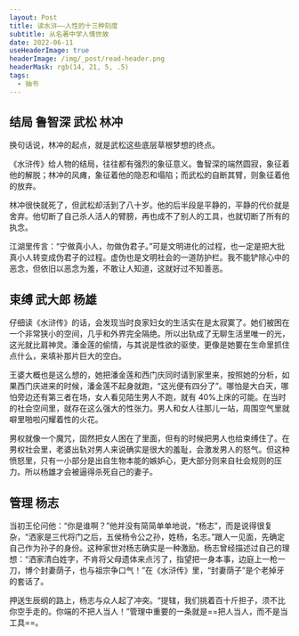 ```yaml
---
layout: Post
title: 读水浒——人性的十三种刻度
subtitle: 从名著中学人情世故
date: 2022-06-11
useHeaderImage: true
headerImage: /img/_post/read-header.png
headerMask: rgb(14, 21, 5, .5)
tags:
  - 抽书
---
```


## 结局 鲁智深 武松 林冲

换句话说，林冲的起点，就是武松这些底层草根梦想的终点。

《水浒传》给人物的结局，往往都有强烈的象征意义。鲁智深的端然圆寂，象征着他的解脱；林冲的风瘫，象征着他的隐忍和塌陷；而武松的自断其臂，则象征着他的放弃。

林冲很快就死了，但武松却活到了八十岁。他的后半段是平静的，平静的代价就是舍弃。他切断了自己杀人活人的臂膀，再也成不了别人的工具，也就切断了所有的执念。

江湖里传言：“宁做真小人，勿做伪君子。”可是文明进化的过程，也一定是把大批真小人转变成伪君子的过程。虚伪也是文明社会的一道防护栏。我不能铲除心中的恶念，但依旧以恶念为羞，不敢让人知道，这就好过不知善恶。

## 束缚 武大郎 杨雄

仔细读《水浒传》的话，会发现当时良家妇女的生活实在是太寂寞了。她们被困在一个非常狭小的空间，几乎和外界完全隔绝。所以出轨成了无聊生活里唯一的光，这光就比肩神灵。潘金莲的偷情，与其说是性欲的驱使，更像是她要在生命里抓住点什么，来填补那片巨大的空白。

王婆大概也是这么想的，她把潘金莲和西门庆同时请到家里来，按照她的分析，如果西门庆进来的时候，潘金莲不起身就跑，“这光便有四分了”。哪怕是大白天，哪怕旁边还有第三者在场，女人看见陌生男人不跑，就有 40%上床的可能。在当时的社会空间里，就存在这么强大的性张力。男人和女人往那儿一站，周围空气里就噼里啪啦闪耀着性的火花。

男权就像一个魔咒，固然把女人困在了里面，但有的时候把男人也给束缚住了。在男权社会里，老婆出轨对男人来说确实是很大的羞耻，会激发男人的怒气。但这种愤怒里，只有一小部分是出自生物本能的嫉妒心，更大部分则来自社会规则的压力。所以杨雄才会被逼得杀死自己的妻子。

## 管理 杨志

当初王伦问他：“你是谁啊？”他并没有简简单单地说，“杨志”，而是说得很复杂，“洒家是三代将门之后，五侯杨令公之孙，姓杨，名志。”跟人一见面，先确定自己作为孙子的身份。这种家世对杨志确实是一种激励。杨志曾经描述过自己的理想：“洒家清白姓字，不肯将父母遗体来点污了，指望把一身本事，边庭上一枪一刀，博个封妻荫子，也与祖宗争口气！”在《水浒传》里，“封妻荫子”是个老掉牙的套话了。

押送生辰纲的路上，杨志与众人起了冲突。“提辖，我们挑着百十斤担子，须不比你空手走的。你端的不把人当人！”管理中重要的一条就是==把人当人，而不是当工具==。
